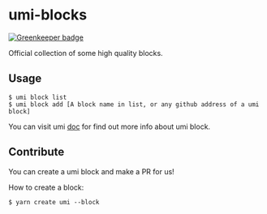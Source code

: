 # umi-blocks

[![Greenkeeper badge](https://badges.greenkeeper.io/ant-design/pro-blocks.svg)](https://greenkeeper.io/)

Official collection of some high quality blocks.

## Usage

```shell
$ umi block list
$ umi block add [A block name in list, or any github address of a umi block]
```

You can visit umi [doc](https://umijs.org/guide/block.html) for find out more info about umi block.

## Contribute

You can create a umi block and make a PR for us!

How to create a block:

```shell
$ yarn create umi --block
```
